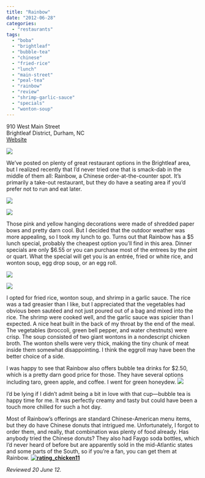 ```yaml
---
title: "Rainbow"
date: "2012-06-28"
categories:
  - "restaurants"
tags:
  - "boba"
  - "brightleaf"
  - "bubble-tea"
  - "chinese"
  - "fried-rice"
  - "lunch"
  - "main-street"
  - "peal-tea"
  - "rainbow"
  - "review"
  - "shrimp-garlic-sauce"
  - "specials"
  - "wonton-soup"
---
```


910 West Main Street\
Brightleaf District, Durham, NC\
[Website](http://rainbowdurham.com)

[![](https://thegourmez-wpmedia.s3.amazonaws.com/2024/07/rainbowchinese01.jpg)](http://www.thegourmez.com/?attachment_id=)

We’ve posted on plenty of great restaurant options in the Brightleaf area, but I realized recently that I’d never tried one that is smack-dab in the middle of them all: Rainbow, a Chinese order-at-the-counter spot. It’s primarily a take-out restaurant, but they do have a seating area if you’d prefer not to run and eat later.

[![](https://thegourmez-wpmedia.s3.amazonaws.com/2024/07/rainbowchinese03.jpg)](http://www.thegourmez.com/?attachment_id=)

[![](https://thegourmez-wpmedia.s3.amazonaws.com/2024/07/rainbowchinese02.jpg)](http://www.thegourmez.com/?attachment_id=)

Those pink and yellow hanging decorations were made of shredded paper bows and pretty darn cool. But I decided that the outdoor weather was more appealing, so I took my lunch to go. Turns out that Rainbow has a $5 lunch special, probably the cheapest option you’ll find in this area. Dinner specials are only $6.55 or you can purchase most of the entrees by the pint or quart. What the special will get you is an entrée, fried or white rice, and wonton soup, egg drop soup, or an egg roll.

[![](https://thegourmez-wpmedia.s3.amazonaws.com/2024/07/rainbowchinese04.jpg)](http://www.thegourmez.com/?attachment_id=)

[![](https://thegourmez-wpmedia.s3.amazonaws.com/2024/07/rainbowchinese06.jpg)](http://www.thegourmez.com/?attachment_id=)

I opted for fried rice, wonton soup, and shrimp in a garlic sauce. The rice was a tad greasier than I like, but I appreciated that the vegetables had obvious been sautéed and not just poured out of a bag and mixed into the rice. The shrimp were cooked well, and the garlic sauce was spicier than I expected. A nice heat built in the back of my throat by the end of the meal. The vegetables (broccoli, green bell pepper, and water chestnuts) were crisp. The soup consisted of two giant wontons in a nondescript chicken broth. The wonton shells were very thick, making the tiny chunk of meat inside them somewhat disappointing. I think the eggroll may have been the better choice of a side.

I was happy to see that Rainbow also offers bubble tea drinks for $2.50, which is a pretty darn good price for those. They have several options including taro, green apple, and coffee. I went for green honeydew. [![](https://thegourmez-wpmedia.s3.amazonaws.com/2024/07/rainbowchinese05.jpg)](http://www.thegourmez.com/?attachment_id=)

I’d be lying if I didn’t admit being a bit in love with that cup—bubble tea is happy time for me. It was perfectly creamy and tasty but could have been a touch more chilled for such a hot day.

Most of Rainbow’s offerings are standard Chinese-American menu items, but they do have Chinese donuts that intrigued me. Unfortunately, I forgot to order them, and really, that combination was plenty of food already. Has anybody tried the Chinese donuts? They also had Faygo soda bottles, which I’d never heard of before but are apparently sold in the mid-Atlantic states and some parts of the South, so if you’re a fan, you can get them at Rainbow. **[![](http://s3.amazonaws.com/thegourmez-wpmedia/2009/02/rating_chicken11.gif "rating_chicken11")](http://s3.amazonaws.com/thegourmez-wpmedia/2009/02/rating_chicken11.gif)**

_Reviewed 20 June 12._
